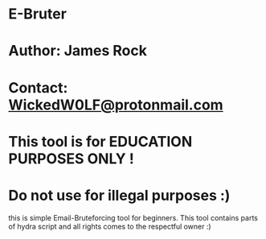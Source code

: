 # E-Bruter
# Author: James Rock
# Contact: WickedW0LF@protonmail.com
# This tool is for EDUCATION PURPOSES ONLY !
# Do not use for illegal purposes :)

this is simple Email-Bruteforcing tool for beginners.
This tool contains parts of hydra script and all rights comes to the respectful owner :)

